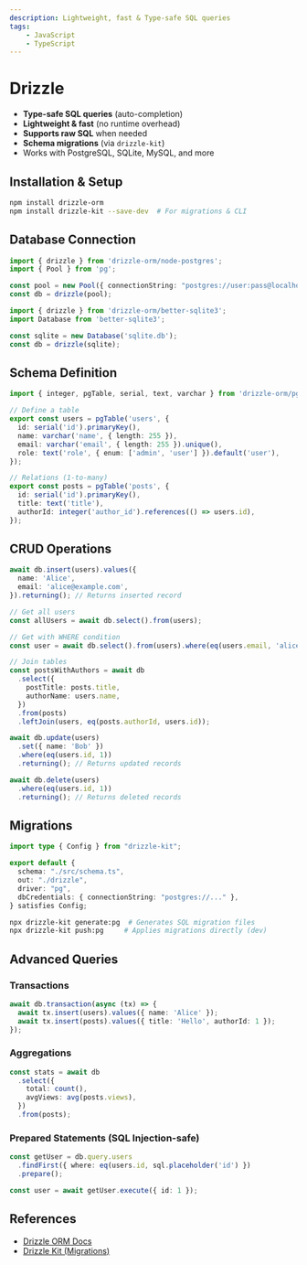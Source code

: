 ```yaml
---
description: Lightweight, fast & Type-safe SQL queries
tags:
    - JavaScript
    - TypeScript
---
```


# Drizzle

- **Type-safe SQL queries** (auto-completion)  
- **Lightweight & fast** (no runtime overhead)  
- **Supports raw SQL** when needed  
- **Schema migrations** (via `drizzle-kit`)  
- Works with PostgreSQL, SQLite, MySQL, and more

## Installation & Setup

```bash
npm install drizzle-orm
npm install drizzle-kit --save-dev  # For migrations & CLI
```  

## Database Connection

```ts
import { drizzle } from 'drizzle-orm/node-postgres';
import { Pool } from 'pg';

const pool = new Pool({ connectionString: "postgres://user:pass@localhost:5432/db" });
const db = drizzle(pool);
```  

```ts
import { drizzle } from 'drizzle-orm/better-sqlite3';
import Database from 'better-sqlite3';

const sqlite = new Database('sqlite.db');
const db = drizzle(sqlite);
```  

## Schema Definition

```ts
import { integer, pgTable, serial, text, varchar } from 'drizzle-orm/pg-core';

// Define a table
export const users = pgTable('users', {
  id: serial('id').primaryKey(),
  name: varchar('name', { length: 255 }),
  email: varchar('email', { length: 255 }).unique(),
  role: text('role', { enum: ['admin', 'user'] }).default('user'),
});
```  

```ts
// Relations (1-to-many)
export const posts = pgTable('posts', {
  id: serial('id').primaryKey(),
  title: text('title'),
  authorId: integer('author_id').references(() => users.id),
});
```  

## CRUD Operations

```ts
await db.insert(users).values({
  name: 'Alice',
  email: 'alice@example.com',
}).returning(); // Returns inserted record
```  

```ts
// Get all users
const allUsers = await db.select().from(users);

// Get with WHERE condition
const user = await db.select().from(users).where(eq(users.email, 'alice@example.com'));

// Join tables
const postsWithAuthors = await db
  .select({
    postTitle: posts.title,
    authorName: users.name,
  })
  .from(posts)
  .leftJoin(users, eq(posts.authorId, users.id));
```  

```ts
await db.update(users)
  .set({ name: 'Bob' })
  .where(eq(users.id, 1))
  .returning(); // Returns updated records
```  

```ts
await db.delete(users)
  .where(eq(users.id, 1))
  .returning(); // Returns deleted records
```

## Migrations

```ts title="drizzle.config.ts"
import type { Config } from "drizzle-kit";

export default {
  schema: "./src/schema.ts",
  out: "./drizzle",
  driver: "pg",
  dbCredentials: { connectionString: "postgres://..." },
} satisfies Config;
```  

```bash
npx drizzle-kit generate:pg  # Generates SQL migration files
npx drizzle-kit push:pg     # Applies migrations directly (dev)
```  

## Advanced Queries

### Transactions

```ts
await db.transaction(async (tx) => {
  await tx.insert(users).values({ name: 'Alice' });
  await tx.insert(posts).values({ title: 'Hello', authorId: 1 });
});
```  

### Aggregations

```ts
const stats = await db
  .select({
    total: count(),
    avgViews: avg(posts.views),
  })
  .from(posts);
```  

### Prepared Statements (SQL Injection-safe)

```ts
const getUser = db.query.users
  .findFirst({ where: eq(users.id, sql.placeholder('id') })
  .prepare();

const user = await getUser.execute({ id: 1 });
```  

## References

- [Drizzle ORM Docs](https://orm.drizzle.team/)  
- [Drizzle Kit (Migrations)](https://orm.drizzle.team/kit-docs/overview)

